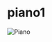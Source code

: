 # piano1
![Piano](https://github.com/Barathparthi/piano1/assets/111954856/689ed503-e5e0-450b-9c8e-7f7ead19a995)
